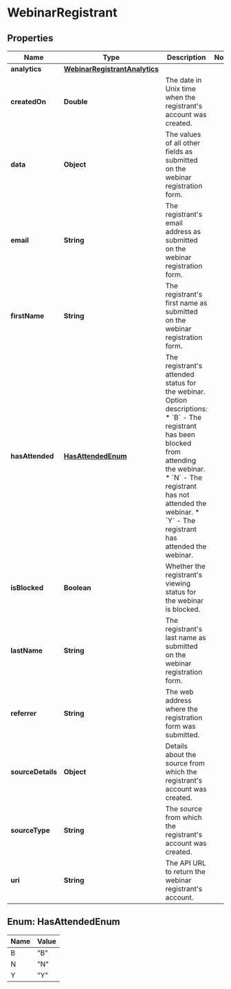 

# WebinarRegistrant


## Properties

| Name | Type | Description | Notes |
|------------ | ------------- | ------------- | -------------|
|**analytics** | [**WebinarRegistrantAnalytics**](WebinarRegistrantAnalytics.md) |  |  |
|**createdOn** | **Double** | The date in Unix time when the registrant&#39;s account was created. |  |
|**data** | **Object** | The values of all other fields as submitted on the webinar registration form. |  |
|**email** | **String** | The registrant&#39;s email address as submitted on the webinar registration form. |  |
|**firstName** | **String** | The registrant&#39;s first name as submitted on the webinar registration form. |  |
|**hasAttended** | [**HasAttendedEnum**](#HasAttendedEnum) | The registrant&#39;s attended status for the webinar.  Option descriptions:  * &#x60;B&#x60; - The registrant has been blocked from attending the webinar.  * &#x60;N&#x60; - The registrant has not attended the webinar.  * &#x60;Y&#x60; - The registrant has attended the webinar.  |  |
|**isBlocked** | **Boolean** | Whether the registrant&#39;s viewing status for the webinar is blocked. |  |
|**lastName** | **String** | The registrant&#39;s last name as submitted on the webinar registration form. |  |
|**referrer** | **String** | The web address where the registration form was submitted. |  |
|**sourceDetails** | **Object** | Details about the source from which the registrant&#39;s account was created. |  |
|**sourceType** | **String** | The source from which the registrant&#39;s account was created. |  |
|**uri** | **String** | The API URL to return the webinar registrant&#39;s account. |  |



## Enum: HasAttendedEnum

| Name | Value |
|---- | -----|
| B | &quot;B&quot; |
| N | &quot;N&quot; |
| Y | &quot;Y&quot; |



